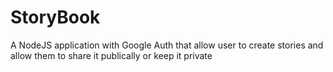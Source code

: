 # StoryBook
 A NodeJS application with Google Auth that allow user to create stories and allow them to share it publically or keep it private
